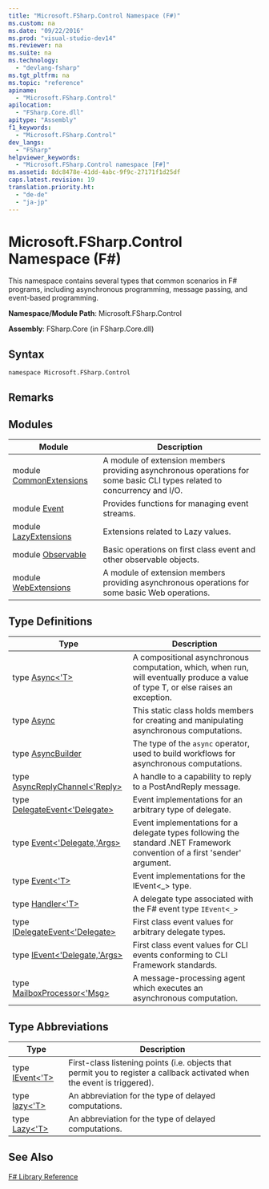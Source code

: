 ```yaml
---
title: "Microsoft.FSharp.Control Namespace (F#)"
ms.custom: na
ms.date: "09/22/2016"
ms.prod: "visual-studio-dev14"
ms.reviewer: na
ms.suite: na
ms.technology: 
  - "devlang-fsharp"
ms.tgt_pltfrm: na
ms.topic: "reference"
apiname: 
  - "Microsoft.FSharp.Control"
apilocation: 
  - "FSharp.Core.dll"
apitype: "Assembly"
f1_keywords: 
  - "Microsoft.FSharp.Control"
dev_langs: 
  - "FSharp"
helpviewer_keywords: 
  - "Microsoft.FSharp.Control namespace [F#]"
ms.assetid: 8dc8478e-41dd-4abc-9f9c-27171f1d25df
caps.latest.revision: 19
translation.priority.ht: 
  - "de-de"
  - "ja-jp"
---
```

# Microsoft.FSharp.Control Namespace (F#)
This namespace contains several types that common scenarios in F# programs, including asynchronous programming, message passing, and event-based programming.  
  
 **Namespace/Module Path**: Microsoft.FSharp.Control  
  
 **Assembly**: FSharp.Core (in FSharp.Core.dll)  
  
## Syntax  
  
```  
namespace Microsoft.FSharp.Control  
```  
  
## Remarks  
  
## Modules  
  
|Module|Description|  
|------------|-----------------|  
|module [CommonExtensions](../vs140/control.commonextensions-module--fsharp-.md)|A module of extension members providing asynchronous operations for some basic CLI types related to concurrency and I/O.|  
|module [Event](../vs140/control.event-module--fsharp-.md)|Provides functions for managing event streams.|  
|module [LazyExtensions](../vs140/control.lazyextensions-module--fsharp-.md)|Extensions related to Lazy values.|  
|module [Observable](../vs140/control.observable-module--fsharp-.md)|Basic operations on first class event and other observable objects.|  
|module [WebExtensions](../vs140/control.webextensions-module--fsharp-.md)|A module of extension members providing asynchronous operations for some basic Web operations.|  
  
## Type Definitions  
  
|Type|Description|  
|----------|-----------------|  
|type [Async\<'T>](../vs140/control.async--t--type--fsharp-.md)|A compositional asynchronous computation, which, when run, will eventually produce a value of type T, or else raises an exception.|  
|type [Async](../vs140/control.async-class--fsharp-.md)|This static class holds members for creating and manipulating asynchronous computations.|  
|type [AsyncBuilder](../vs140/control.asyncbuilder-class--fsharp-.md)|The type of the `async` operator, used to build workflows for asynchronous computations.|  
|type [AsyncReplyChannel\<'Reply>](../vs140/control.asyncreplychannel--reply--class--fsharp-.md)|A handle to a capability to reply to a PostAndReply message.|  
|type [DelegateEvent\<'Delegate>](../vs140/control.delegateevent--delegate--class--fsharp-.md)|Event implementations for an arbitrary type of delegate.|  
|type [Event\<'Delegate,'Args>](../vs140/control.event--delegate--args--class--fsharp-.md)|Event implementations for a delegate types following the standard .NET Framework convention of a first 'sender' argument.|  
|type [Event\<'T>](../vs140/control.event--t--class--fsharp-.md)|Event implementations for the IEvent\<_> type.|  
|type [Handler\<'T>](../vs140/control.handler--t--class--fsharp-.md)|A delegate type associated with the F# event type `IEvent<_>`|  
|type [IDelegateEvent\<'Delegate>](../vs140/control.idelegateevent--delegate--interface--fsharp-.md)|First class event values for arbitrary delegate types.|  
|type [IEvent\<'Delegate,'Args>](../vs140/control.ievent--delegate--args--interface--fsharp-.md)|First class event values for CLI events conforming to CLI Framework standards.|  
|type [MailboxProcessor\<'Msg>](../vs140/control.mailboxprocessor--msg--class--fsharp-.md)|A message-processing agent which executes an asynchronous computation.|  
  
## Type Abbreviations  
  
|Type|Description|  
|----------|-----------------|  
|type [IEvent\<'T>](../vs140/control.ievent--t--type-abbreviation--fsharp-.md)|First-class listening points (i.e. objects that permit you to register a callback activated when the event is triggered).|  
|type [lazy\<'T>](../vs140/control.lazy--t--type-abbreviation.md)|An abbreviation for the type of delayed computations.|  
|type [Lazy\<'T>](../vs140/control.lazy--t--type-abbreviation--fsharp-.md)|An abbreviation for the type of delayed computations.|  
  
## See Also  
 [F# Library Reference](../vs140/fsharp-core-library-reference.md)